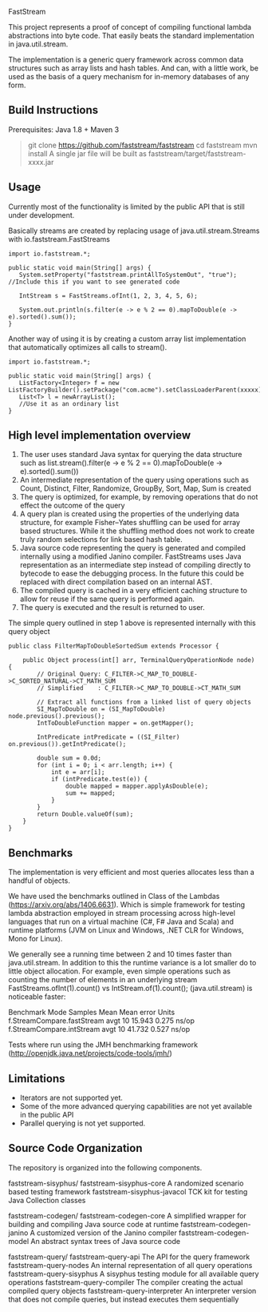 FastStream

This project represents a proof of concept of compiling functional lambda abstractions into byte code.
That easily beats the standard implementation in java.util.stream.

The implementation is a generic query framework across common data structures such as array lists and hash tables.
And can, with a little work, be used as the basis of a query mechanism for in-memory databases of any form.  


Build Instructions
-------------------------------------------------------------------------------
Prerequisites: Java 1.8 + Maven 3
> git clone https://github.com/faststream/faststream
> cd faststream
> mvn install
A single jar file will be built as faststream/target/faststream-xxxx.jar


Usage
-------------------------------------------------------------------------------
Currently most of the functionality is limited by the public API that is still under development.

Basically streams are created by replacing usage of java.util.stream.Streams with io.faststream.FastStreams
~~~~
import io.faststream.*;

public static void main(String[] args) {
   System.setProperty("faststream.printAllToSystemOut", "true"); //Include this if you want to see generated code

   IntStream s = FastStreams.ofInt(1, 2, 3, 4, 5, 6);

   System.out.println(s.filter(e -> e % 2 == 0).mapToDouble(e -> e).sorted().sum());
}
~~~~

Another way of using it is by creating a custom array list implementation that automatically optimizes all calls to stream().
~~~~
import io.faststream.*;

public static void main(String[] args) {
   ListFactory<Integer> f = new ListFactoryBuilder().setPackage("com.acme").setClassLoaderParent(xxxxx).build();
   List<T> l = newArrayList();
   //Use it as an ordinary list    
}
~~~~


High level implementation overview
-------------------------------------------------------------------------------
1) The user uses standard Java syntax for querying the data structure such as list.stream().filter(e -> e % 2 == 0).mapToDouble(e -> e).sorted().sum())
2) An intermediate representation of the query using operations such as Count, Distinct, Filter, Randomize, GroupBy, Sort, Map, Sum is created
3) The query is optimized, for example, by removing operations that do not effect the outcome of the query
4) A query plan is created using the properties of the underlying data structure, for example Fisher–Yates shuffling can be used for array based structures.
   While it the shuffling method does not work to create truly random selections for link based hash table.
5) Java source code representing the query is generated and compiled internally using a modified Janino compiler. FastStreams uses Java representation as 
   an intermediate step instead of compiling directly to bytecode to ease the debugging process. In the future this could be replaced with direct compilation 
   based on an internal AST.
6) The compiled query is cached in a very efficient caching structure to allow for reuse if the same query is performed again.
7) The query is executed and the result is returned to user.

The simple query outlined in step 1 above is represented internally with this query object
~~~~
public class FilterMapToDoubleSortedSum extends Processor {

    public Object process(int[] arr, TerminalQueryOperationNode node) {
        // Original Query: C_FILTER->C_MAP_TO_DOUBLE->C_SORTED_NATURAL->CT_MATH_SUM
        // Simplified    : C_FILTER->C_MAP_TO_DOUBLE->CT_MATH_SUM
        
        // Extract all functions from a linked list of query objects
        SI_MapToDouble on = (SI_MapToDouble) node.previous().previous();
        IntToDoubleFunction mapper = on.getMapper();
        
        IntPredicate intPredicate = ((SI_Filter) on.previous()).getIntPredicate();
        
        double sum = 0.0d;
        for (int i = 0; i < arr.length; i++) {
            int e = arr[i];
            if (intPredicate.test(e)) {
                double mapped = mapper.applyAsDouble(e);
                sum += mapped;
            }
        }
        return Double.valueOf(sum);
    }
}
~~~~


Benchmarks
-------------------------------------------------------------------------------
The implementation is very efficient and most queries allocates less than a handful of objects. 

We have used the benchmarks outlined in Class of the Lambdas (https://arxiv.org/abs/1406.6631).
Which is simple framework for testing lambda abstraction employed in stream processing across 
high-level languages that run on a virtual machine (C#, F# Java and Scala) and runtime platforms 
(JVM on Linux and Windows, .NET CLR for Windows, Mono for Linux).

We generally see a running time between 2 and 10 times faster than java.util.stream.
In addition to this the runtime variance is a lot smaller do to little object allocation.
For example, even simple operations such as counting the number of elements in an underlying stream
FastStreams.ofInt(1).count() vs IntStream.of(1).count(); (java.util.stream) is noticeable faster:

Benchmark                      Mode   Samples         Mean   Mean error    Units
f.StreamCompare.fastStream     avgt        10       15.943        0.275    ns/op
f.StreamCompare.intStream      avgt        10       41.732        0.527    ns/op

Tests where run using the JMH benchmarking framework (http://openjdk.java.net/projects/code-tools/jmh/)


Limitations
-------------------------------------------------------------------------------
  * Iterators are not supported yet.
  * Some of the more advanced querying capabilities are not yet available in the public API
  * Parallel querying is not yet supported.


Source Code Organization
-------------------------------------------------------------------------------
The repository is organized into the following components.

faststream-sisyphus/
  faststream-sisyphus-core           A randomized scenario based testing framework
  faststream-sisyphus-javacol        TCK kit for testing Java Collection classes

faststream-codegen/
  faststream-codegen-core            A simplified wrapper for building and compiling Java source code at runtime
  faststream-codegen-janino          A customized version of the Janino compiler
  faststream-codegen-model           An abstract syntax trees of Java source code

faststream-query/
  faststream-query-api               The API for the query framework
  faststream-query-nodes             An internal representation of all query operations
  faststream-query-sisyphus          A sisyphus testing module for all available query operations 
  faststream-query-compiler          The compiler creating the actual compiled query objects
  faststream-query-interpreter       An interpreter version that does not compile queries, but instead executes them sequentially

